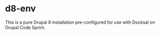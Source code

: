 # d8-env
This is a pure Drupal 8 installation pre-configured for use with Docksal on Drupal Code Sprint.
